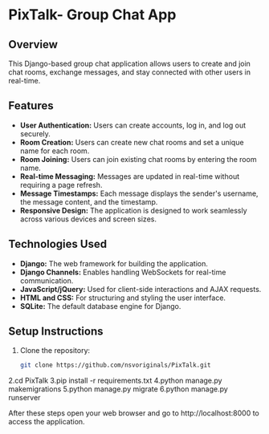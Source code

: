 # PixTalk- Group Chat App

## Overview
This Django-based group chat application allows users to create and join chat rooms, exchange messages, and stay connected with other users in real-time.

## Features
- **User Authentication:** Users can create accounts, log in, and log out securely.
- **Room Creation:** Users can create new chat rooms and set a unique name for each room.
- **Room Joining:** Users can join existing chat rooms by entering the room name.
- **Real-time Messaging:** Messages are updated in real-time without requiring a page refresh.
- **Message Timestamps:** Each message displays the sender's username, the message content, and the timestamp.
- **Responsive Design:** The application is designed to work seamlessly across various devices and screen sizes.

## Technologies Used
- **Django:** The web framework for building the application.
- **Django Channels:** Enables handling WebSockets for real-time communication.
- **JavaScript/jQuery:** Used for client-side interactions and AJAX requests.
- **HTML and CSS:** For structuring and styling the user interface.
- **SQLite:** The default database engine for Django.

## Setup Instructions
1. Clone the repository:
   ```bash
   git clone https://github.com/nsvoriginals/PixTalk.git

2.cd PixTalk
3.pip install -r requirements.txt
4.python manage.py makemigrations
5.python manage.py migrate
6.python manage.py runserver

After these steps open your web browser and go to http://localhost:8000 to access the application.

